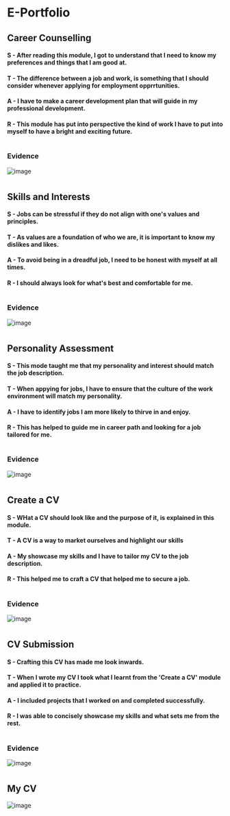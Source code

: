 # E-Portfolio
## Career Counselling
#### S - After reading this module, I got to understand that I need to know my preferences and things that I am good at.
#### T - The difference between a job and work, is something that I should consider whenever applying for employment opprrtunities. 
#### A - I have to make a career development plan that will guide in my professional development.
#### R - This module has put into perspective the kind of work I have to put into myself to have a bright and exciting future.
#
### Evidence
![image](https://github.com/user-attachments/assets/e90ec02d-a45a-4ea4-90e5-515b5cceff5b)

#
## Skills and Interests
#### S - Jobs can be stressful if they do not align with one's values and principles.
#### T - As values are a foundation of who we are, it is important to know my dislikes and likes.
#### A - To avoid being in a dreadful job, I need to be honest with myself at all times. 
#### R - I should always look for what's best and comfortable for me.
#
### Evidence
![image](https://github.com/user-attachments/assets/9f290108-a9c3-44ad-8bf1-e433cb0cc2da)

#
## Personality Assessment
#### S - This mode taught me that my personality and interest should match the job description.
#### T - When appying for jobs, I have to ensure that the culture of the work environment will match my personality.
#### A - I have to identify jobs I am more likely to thirve in and enjoy.
#### R - This has helped to guide me in career path and looking for a job tailored for me.
#
### Evidence
![image](https://github.com/user-attachments/assets/0ac808ea-b0ef-4a6a-b830-5303b9ad1fad)

#
## Create a CV
#### S - WHat a CV should look like and the purpose of it, is explained in this module.
#### T - A CV is a way to market ourselves and highlight our skills
#### A - My showcase my skills and I have to tailor my CV to the job description.
#### R - This helped me to craft a CV that helped me to secure a job.
#
### Evidence
![image](https://github.com/user-attachments/assets/9e69d825-93c8-415d-b675-5f3267c40a43)

#
## CV Submission
#### S - Crafting this CV has made me look inwards. 
#### T - When I wrote my CV I took what I learnt from the 'Create a CV' module and applied it to practice.
#### A - I included projects that I worked on and completed successfully. 
#### R - I was able to concisely showcase my skills and what sets me from the rest.
#
### Evidence
![image](https://github.com/user-attachments/assets/e0ef9f80-d370-4778-aa3d-6c3240abadb3)

#
## My CV 
![image](https://github.com/user-attachments/assets/e9f60f05-152d-4425-82b7-523df907158f)




